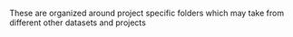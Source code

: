These are organized around project specific folders which may take from different other datasets and projects
